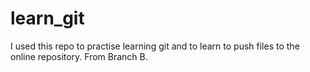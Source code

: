 # learn_git

I used this repo to practise learning git and to learn to push files to the online repository. From Branch B.
